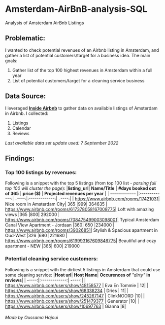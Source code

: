 # Amsterdam-AirBnB-analysis-SQL
 Analysis of Amsterdam AirBnb Listings 

## Problematic:
I wanted to check potential revenues of an Airbnb listing in Amsterdam, and gather a list of potential customers/target for a business idea.
The main goals:
1. Gather list of the top 100 highest revenues in Amsterdam within a full year
2. List of potential customers/target for a cleaning service business

## Data Source:
I leveraged **[Inside Airbnb](http://insideairbnb.com/get-the-data/ 'Inside Airbnb')** to gather data on available listings of Amsterdam in Airbnb.
I collected:
1. Listings
2. Calendar
3. Reviews

*Last available data set update used: 7 September 2022*

## Findings:
### Top 100 listings by revenues:

Following is a snippet with the top 5 listings (from top 100 list - *parsing full top 100 will cluster the page*):
|**listing_url**|	**Name/Title**	| **#days booked out of 365** |	**price ($)** |	**Projected revenues per year** |
| ------------- |:-------------:| -----:|:-------------:| -----:|
| https://www.airbnb.com/rooms/17421031|	Nice room in Amsterdam City|	365	|999|	364635
| https://www.airbnb.com/rooms/617378058167008775|	Loft with amazing views	|365	|800|	292000
| https://www.airbnb.com/rooms/708475499003098001|	Typical Amsterdam Canal View Apartment - Jordaan	|360|	650	|234000
| https://www.airbnb.com/rooms/39026851|	Stylish & Spacious apartment in Oud-West	|326	|680	|221680
| https://www.airbnb.com/rooms/619993167609846775|	Beautiful and cozy apartment - NEW	|365|	600|	219000


### Potential cleaning service customers:
Following is a snippet with the dirtiest 5 listings in Amsterdam that could use some cleaning service:
|**Host url**|	**Host Name**|	**Occurences of** *"dirty"* **in reviews**|
| -----:|:-------------:| -----:|
| https://www.airbnb.com/users/show/48158577	| Eva En Tommie |	12|
| https://www.airbnb.com/users/show/68338234	| Dries |	11|
| https://www.airbnb.com/users/show/245267147	| ClinkNOORD	|10|
| https://www.airbnb.com/users/show/251479377	| Generator	|10|
| https://www.airbnb.com/users/show/10697763	| Gianna	|8|





###### *Made by Oussama Hajoui*
